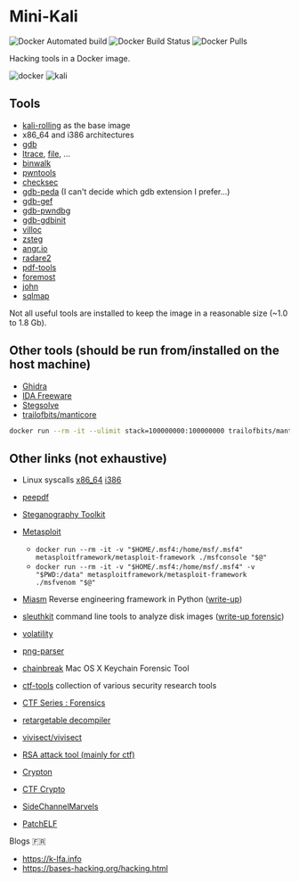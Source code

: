 # Mini-Kali

![Docker Automated build](https://img.shields.io/docker/automated/rene2/mini-kali)
![Docker Build Status](https://img.shields.io/docker/build/rene2/mini-kali)
![Docker Pulls](https://img.shields.io/docker/pulls/rene2/mini-kali)



Hacking tools in a Docker image.

![docker](https://www.docker.com/sites/default/files/d8/2019-07/horizontal-logo-monochromatic-white.png)
![kali](https://www.kali.org/wp-content/uploads/2015/09/kali-2.0-website-logo.png)


## Tools

* [kali-rolling](https://hub.docker.com/r/kalilinux/kali-rolling) as the base image
* x86_64 and i386 architectures
* [gdb](https://www.gnu.org/software/gdb/)
* [ltrace](http://man7.org/linux/man-pages/man1/ltrace.1.html), [file](https://linux.die.net/man/1/file), ...
* [binwalk](https://github.com/ReFirmLabs/binwalk)
* [pwntools](https://github.com/Gallopsled/pwntools)
* [checksec](https://github.com/slimm609/checksec.sh)
* [gdb-peda](https://github.com/longld/peda) (I can't decide which gdb extension I prefer...)
* [gdb-gef](https://github.com/hugsy/gef)
* [gdb-pwndbg](https://github.com/pwndbg/pwndbg)
* [gdb-gdbinit](https://github.com/gdbinit/Gdbinit)
* [villoc](https://github.com/wapiflapi/villoc)
* [zsteg](https://github.com/zed-0xff/zsteg)
* [angr.io](http://angr.io)
* [radare2](http://radare.org/)
* [pdf-tools](https://blog.didierstevens.com/programs/pdf-tools/)
* [foremost](http://foremost.sourceforge.net)
* [john](https://github.com/magnumripper/JohnTheRipper)
* [sqlmap](http://sqlmap.org)

Not all useful tools are installed to keep the image in a reasonable size (~1.0 to 1.8 Gb).


## Other tools (should be run from/installed on the host machine)

* [Ghidra](https://ghidra-sre.org)
* [IDA Freeware](https://www.hex-rays.com/products/ida/support/download_freeware/)
* [Stegsolve](http://www.caesum.com/handbook/Stegsolve.jar)
* [trailofbits/manticore](https://github.com/trailofbits/manticore)
```sh
docker run --rm -it --ulimit stack=100000000:100000000 trailofbits/manticore bash
```


## Other links (not exhaustive)

* Linux syscalls [x86_64](https://filippo.io/linux-syscall-table/) [i386](http://shell-storm.org/shellcode/files/syscalls.html)
* [peepdf](https://github.com/jesparza/peepdf)
* [Steganography Toolkit](https://github.com/DominicBreuker/stego-toolkit)

* [Metasploit](https://github.com/rapid7/metasploit-framework)
    - `docker run --rm -it -v "$HOME/.msf4:/home/msf/.msf4" metasploitframework/metasploit-framework ./msfconsole "$@"`
    - `docker run --rm -it -v "$HOME/.msf4:/home/msf/.msf4" -v "$PWD:/data" metasploitframework/metasploit-framework ./msfvenom "$@"`
* [Miasm](https://github.com/cea-sec/miasm) Reverse engineering framework in Python ([write-up](https://www.root-me.org/fr/Challenges/Cracking/PE-x64-Automatisation-du-crackme?action_solution=voir&debut_affiche_solutions=0#pagination_affiche_solutions))
* [sleuthkit](https://www.sleuthkit.org) command line tools to analyze disk images ([write-up forensic](https://www.root-me.org/fr/Challenges/Forensic/Trouvez-le-chat?action_solution=voir#ancre_solution))
* [volatility](https://www.volatilityfoundation.org)
* [png-parser](https://github.com/Hedroed/png-parser)
* [chainbreak](https://github.com/n0fate/chainbreaker) Mac OS X Keychain Forensic Tool
* [ctf-tools](https://github.com/zardus/ctf-tools) collection of various security research tools
* [CTF Series : Forensics](https://bitvijays.github.io/LFC-Forensics.html)
* [retargetable decompiler](https://github.com/avast/retdec)
* [vivisect/vivisect](https://github.com/vivisect/vivisect)

* [RSA attack tool (mainly for ctf)](https://github.com/Ganapati/RsaCtfTool)
* [Crypton](https://github.com/ashutosh1206/Crypton)
* [CTF Crypto](https://github.com/ValarDragon/CTF-Crypto)
* [SideChannelMarvels](https://github.com/SideChannelMarvels/)
* [PatchELF](https://github.com/NixOS/patchelf)

Blogs 🇫🇷
* https://k-lfa.info
* https://bases-hacking.org/hacking.html
